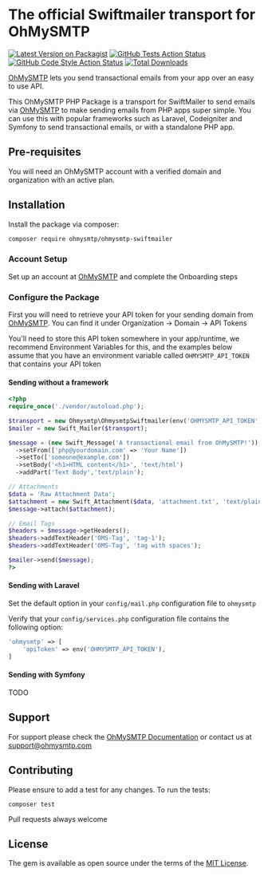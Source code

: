 # The official Swiftmailer transport for OhMySMTP

[![Latest Version on Packagist](https://img.shields.io/packagist/v/ohmysmtp/ohmysmtp-swiftmailer.svg?style=flat-square)](https://packagist.org/packages/ohmysmtp/ohmysmtp-swiftmailer)
[![GitHub Tests Action Status](https://img.shields.io/github/workflow/status/ohmysmtp/ohmysmtp-swiftmailer/run-tests?label=tests)](https://github.com/ohmysmtp/ohmysmtp-swiftmailer/actions?query=workflow%3ATests+branch%3Amaster)
[![GitHub Code Style Action Status](https://img.shields.io/github/workflow/status/ohmysmtp/ohmysmtp-swiftmailer/Check%20&%20fix%20styling?label=code%20style)](https://github.com/ohmysmtp/ohmysmtp-swiftmailer/actions?query=workflow%3A"Check+%26+fix+styling"+branch%3Amaster)
[![Total Downloads](https://img.shields.io/packagist/dt/ohmysmtp/ohmysmtp-swiftmailer.svg?style=flat-square)](https://packagist.org/packages/ohmysmtp/ohmysmtp-swiftmailer)


[OhMySMTP](https://ohmysmtp.com) lets you send transactional emails from your app over an easy to use API.

This OhMySMTP PHP Package is a transport for SwiftMailer to send emails via [OhMySMTP](https://ohmysmtp.com) to make sending emails from PHP apps super simple. You can use this with popular frameworks such as Laravel, Codeigniter and Symfony to send transactional emails, or with a standalone PHP app.

## Pre-requisites

You will need an OhMySMTP account with a verified domain and organization with an active plan.

## Installation

Install the package via composer:

```bash
composer require ohmysmtp/ohmysmtp-swiftmailer
```
### Account Setup 

Set up an account at [OhMySMTP](https://app.ohmysmtp.com/users/sign_up) and complete the Onboarding steps

### Configure the Package

First you will need to retrieve your API token for your sending domain from [OhMySMTP](https://app.ohmysmtp.com). You can find it under Organization -> Domain -> API Tokens

You'll need to store this API token somewhere in your app/runtime, we recommend Environment Variables for this, and the examples below assume that you have an environment variable called `OHMYSMTP_API_TOKEN` that contains your API token

#### Sending without a framework

```php
<?php
require_once('./vendor/autoload.php');

$transport = new Ohmysmtp\OhmysmtpSwiftmailer(env('OHMYSMTP_API_TOKEN'));
$mailer = new Swift_Mailer($transport);

$message = (new Swift_Message('A transactional email from OhMySMTP!'))
  ->setFrom(['php@yourdomain.com' => 'Your Name'])
  ->setTo(['someone@example.com'])
  ->setBody('<h1>HTML content</h1>', 'text/html')
  ->addPart('Text Body','text/plain');

// Attachments
$data = 'Raw Attachment Data';
$attachment = new Swift_Attachment($data, 'attachment.txt', 'text/plain');
$message->attach($attachment);

// Email Tags
$headers = $message->getHeaders();
$headers->addTextHeader('OMS-Tag', 'tag-1');
$headers->addTextHeader('OMS-Tag', 'tag with spaces');

$mailer->send($message);
?>
```

#### Sending with Laravel

Set the default option in your `config/mail.php` configuration file to `ohmysmtp`

Verify that your `config/services.php` configuration file contains the following option:

```php
'ohmysmtp' => [
    'apiToken' => env('OHMYSMTP_API_TOKEN'),
]
```

#### Sending with Symfony

TODO

## Support

For support please check the [OhMySMTP Documentation](https://docs.ohmysmtp.com) or contact us at support@ohmysmtp.com

## Contributing

Please ensure to add a test for any changes. To run the tests:

`composer test`

Pull requests always welcome

## License
The gem is available as open source under the terms of the [MIT License](https://opensource.org/licenses/MIT).